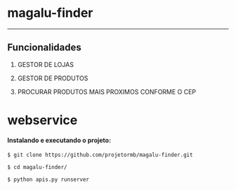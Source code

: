 # magalu-finder

----------------------------------------------------

## Funcionalidades

1. GESTOR DE LOJAS

2. GESTOR DE PRODUTOS

3. PROCURAR PRODUTOS MAIS PROXIMOS CONFORME O CEP


webservice
==========

#### Instalando e executando o projeto:
    $ git clone https://github.com/projetormb/magalu-finder.git
 
    $ cd magalu-finder/
 
    $ python apis.py runserver



